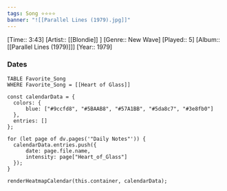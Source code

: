 ```yaml
---
tags: Song ⭐⭐⭐⭐ 
banner: "![[Parallel Lines (1979).jpg]]"
---
```

[Time:: 3:43]
[Artist:: [[Blondie]] ]
[Genre:: New Wave]
[Played:: 5]
[Album:: [[Parallel Lines (1979)]]]
[Year:: 1979]
### Dates
````dataview
TABLE Favorite_Song
WHERE Favorite_Song = [[Heart of Glass]]
````

  ```dataviewjs
const calendarData = { 
	colors: { 
		blue: ["#9ccfd8", "#5BAAB8", "#57A1BB", "#5da8c7", "#3e8fb0"] 
	}, 
	entries: [] 
}; 

for (let page of dv.pages('"Daily Notes"')) { 
	calendarData.entries.push({ 
		date: page.file.name, 
		intensity: page["Heart_of_Glass"]
	}); 
} 

renderHeatmapCalendar(this.container, calendarData);
```
